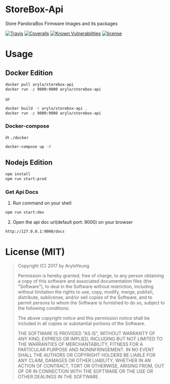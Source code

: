 # StoreBox-Api

Store PandoraBox Firmware Images and its packages

[![Travis](https://img.shields.io/travis/BoxSystem/StoreBox-Api.svg?style=flat-square)](https://travis-ci.org/BoxSystem/StoreBox-Api)
[![Coveralls](https://img.shields.io/coveralls/github/BoxSystem/StoreBox-Api.svg?style=flat-square)](https://coveralls.io/github/BoxSystem/StoreBox-Api)
[![Known Vulnerabilities](https://snyk.io/test/github/BoxSystem/StoreBox-Api/badge.svg?style=flat-square)](https://snyk.io/test/github/BoxSystem/StoreBox-Api)
[![license](https://img.shields.io/github/license/BoxSystem/StoreBox-Api.svg?style=flat-square)](https://github.com/BoxSystem/StoreBox-Api)

# Usage

## Docker Edition

```bash
docker pull arylo/storebox-api
docker run -p 9000:9000 arylo/storebox-api
```

or

```bash
docker build -t arylo/storebox-api .
docker run -p 9000:9000 arylo/storebox-api
```

### Docker-compose

in `./docker`

```bash
docker-compose up -d
```

## Nodejs Edition

```bash
npm install
npm run start:prod
```

### Get Api Docs

1. Run command on your shell

```bash
npm run start:dev
```

2. Open the api doc url(default port: 9000) on your browser

```
http://127.0.0.1:9000/docs
```

# License (MIT)

>  Copyright (C) 2017 by AryloYeung
>
> Permission is hereby granted, free of charge, to any person obtaining a copy of this software and associated documentation files (the "Software"), to deal in the Software without restriction, including without limitation the rights to use, copy, modify, merge, publish, distribute, sublicense, and/or sell copies of the Software, and to permit persons to whom the Software is furnished to do so, subject to the following conditions:
>
> The above copyright notice and this permission notice shall be included in all copies or substantial portions of the Software.
>
> THE SOFTWARE IS PROVIDED "AS IS", WITHOUT WARRANTY OF ANY KIND, EXPRESS OR IMPLIED, INCLUDING BUT NOT LIMITED TO THE WARRANTIES OF MERCHANTABILITY, FITNESS FOR A PARTICULAR PURPOSE AND NONINFRINGEMENT. IN NO EVENT SHALL THE AUTHORS OR COPYRIGHT HOLDERS BE LIABLE FOR ANY CLAIM, DAMAGES OR OTHER LIABILITY, WHETHER IN AN ACTION OF CONTRACT, TORT OR OTHERWISE, ARISING FROM, OUT OF OR IN CONNECTION WITH THE SOFTWARE OR THE USE OR OTHER DEALINGS IN THE SOFTWARE.